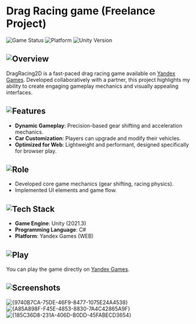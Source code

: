 # Drag Racing game (Freelance Project)
![Game Status](https://img.shields.io/badge/status-released-brightgreen)
![Platform](https://img.shields.io/badge/platform-Yandex%20Games-blue)
![Unity Version](https://img.shields.io/badge/unity-2021.3-blue)

## ![Overview](https://img.shields.io/badge/Overview-lightblue)
DragRacing2D is a fast-paced drag racing game available on [Yandex Games](https://yandex.ru/games/app/280450?debug-mode=16&draft=true&lang=ru#menu). Developed collaboratively with a partner, this project highlights my ability to create engaging gameplay mechanics and visually appealing interfaces.

## ![Features](https://img.shields.io/badge/Features-yellowgreen)
- **Dynamic Gameplay**: Precision-based gear shifting and acceleration mechanics.
- **Car Customization**: Players can upgrade and modify their vehicles.
- **Optimized for Web**: Lightweight and performant, designed specifically for browser play.

## ![Role](https://img.shields.io/badge/Role-orange)
- Developed core game mechanics (gear shifting, racing physics).
- Implemented UI elements and game flow.

## ![Tech Stack](https://img.shields.io/badge/Tech%20Stack-green)
- **Game Engine**: Unity (2021.3)
- **Programming Language**: C#
- **Platform**: Yandex Games (WEB)

## ![Play](https://img.shields.io/badge/How%20to%20Play-lightblue)
You can play the game directly on [Yandex Games](https://yandex.ru/games/app/280450?debug-mode=16&draft=true&lang=ru#menu).

## ![Screenshots](https://img.shields.io/badge/Screenshots-lightgrey)
![{9740B7CA-75DE-46F9-8477-1075E24A4538}](https://github.com/user-attachments/assets/225e35e6-c04a-4ffa-9d85-dae1a300e434)
![{A85A898F-F45E-4853-8830-7A4C42865A9F}](https://github.com/user-attachments/assets/9c2a1563-8c06-475e-90e0-dac6bb81889b)
![{185C36D8-231A-406D-B0DD-45FABECD3654}](https://github.com/user-attachments/assets/b2c91061-cc10-461a-83f9-79101ec580ae)
